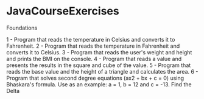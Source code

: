 # JavaCourseExercises

Foundations  

1 - Program that reads the temperature in Celsius and converts it to Fahrenheit. 
2 - Program that reads the temperature in Fahrenheit and converts it to Celsius. 
3 - Program that reads the user's weight and height and prints the BMI on the console. 
4 - Program that reads a value and presents the results in the square and cube of the value. 
5 - Program that reads the base value and the height of a triangle and calculates the area. 
6 - Program that solves second degree equations (ax2 + bx + c = 0) using Bhaskara's formula. Use as an example: a = 1, b = 12 and c = -13. Find the Delta
